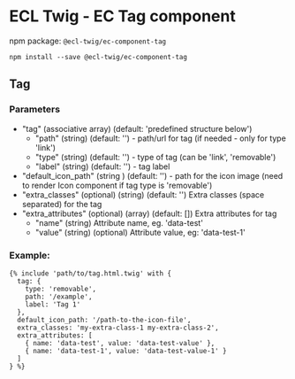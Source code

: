 # ECL Twig - EC Tag component

npm package: `@ecl-twig/ec-component-tag`

```shell
npm install --save @ecl-twig/ec-component-tag
```

## Tag

### Parameters

- "tag" (associative array) (default: 'predefined structure below')
  - "path" (string) (default: '') - path/url for tag (if needed - only for type 'link')
  - "type" (string) (default: '') - type of tag (can be 'link', 'removable')
  - "label" (string) (default: '') - tag label
- "default_icon_path" (string ) (default: '') - path for the icon image (need to render Icon component if tag type is 'removable')
- "extra_classes" (optional) (string) (default: '') Extra classes (space separated) for the tag
- "extra_attributes" (optional) (array) (default: []) Extra attributes for tag
  - "name" (string) Attribute name, eg. 'data-test'
  - "value" (string) (optional) Attribute value, eg: 'data-test-1'

### Example:

<!-- prettier-ignore -->
```twig
{% include 'path/to/tag.html.twig' with { 
  tag: { 
    type: 'removable', 
    path: '/example', 
    label: 'Tag 1' 
  }, 
  default_icon_path: '/path-to-the-icon-file', 
  extra_classes: 'my-extra-class-1 my-extra-class-2', 
  extra_attributes: [ 
    { name: 'data-test', value: 'data-test-value' }, 
    { name: 'data-test-1', value: 'data-test-value-1' } 
  ] 
} %}
```
